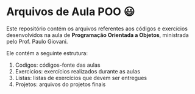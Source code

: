 # Arquivos de Aula POO :smiley:

Este repositório contém os arquivos referentes aos 
códigos e exercícios desenvolvidos na aula de **Programação Orientada a Objetos**, ministrada pelo Prof. Paulo Giovani.

Ele contém a seguinte estrutura:

1. Codigos: códigos-fonte das aulas
2. Exercicios: exercícios realizados durante as aulas
3. Listas: listas de exercícios que devem ser entregues
4. Projetos: arquivos do projetos finais
